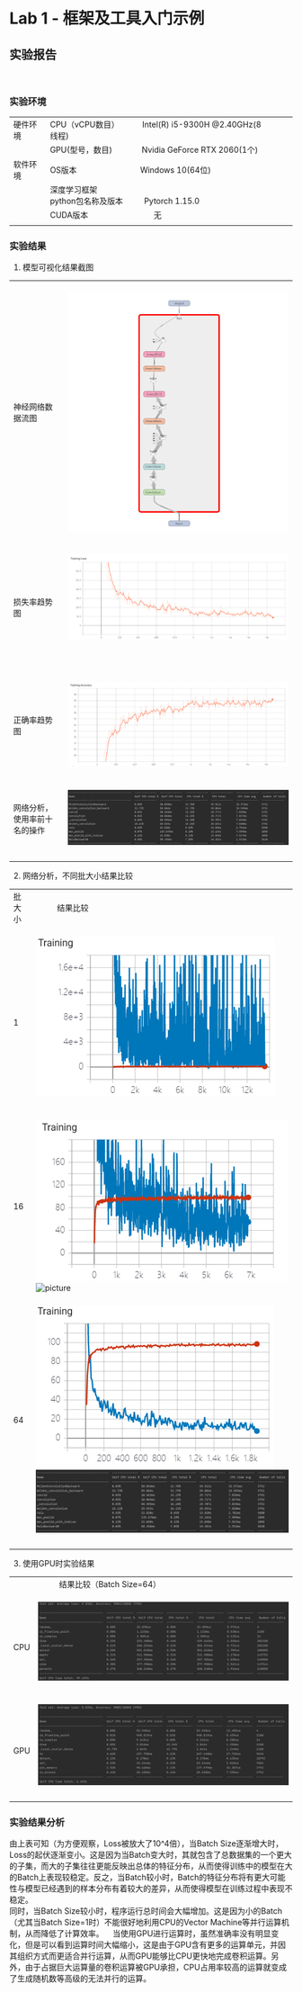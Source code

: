 # Lab 1 - 框架及工具入门示例

## 实验报告
<br/>

### 实验环境

||||
|--------|--------------|--------------------------|
|硬件环境|CPU（vCPU数目）  &nbsp;&nbsp;&nbsp;&nbsp;&nbsp;&nbsp;&nbsp;&nbsp;&nbsp;&nbsp;Intel(R) i5-9300H @2.40GHz(8线程)|&nbsp;&nbsp;&nbsp;&nbsp;&nbsp;&nbsp;&nbsp;&nbsp;&nbsp;|
||GPU(型号，数目) &nbsp;&nbsp;&nbsp;&nbsp;&nbsp;&nbsp;&nbsp;&nbsp;&nbsp;&nbsp; &nbsp;&nbsp;Nvidia GeForce RTX 2060(1个)
|软件环境|OS版本 &nbsp;&nbsp;&nbsp;&nbsp;&nbsp;&nbsp;&nbsp;&nbsp;&nbsp;&nbsp; &nbsp;&nbsp;&nbsp;&nbsp;&nbsp;&nbsp;&nbsp;&nbsp;&nbsp;&nbsp;&nbsp;&nbsp;&nbsp;&nbsp;&nbsp;&nbsp;&nbsp;&nbsp;Windows 10(64位)
||深度学习框架<br>python包名称及版本 &nbsp;&nbsp;&nbsp;&nbsp;&nbsp; &nbsp;&nbsp; Pytorch 1.15.0
||CUDA版本    &nbsp;&nbsp;&nbsp;&nbsp;&nbsp;&nbsp;&nbsp;&nbsp;&nbsp;&nbsp; &nbsp;&nbsp;&nbsp;&nbsp;&nbsp;&nbsp;&nbsp;&nbsp;&nbsp;&nbsp;&nbsp;&nbsp;&nbsp;&nbsp;&nbsp;&nbsp;&nbsp;&nbsp; 无
||||

### 实验结果

1. 模型可视化结果截图
   
|||
|---------------|---------------------------|
|<br/>&nbsp;<br/>神经网络数据流图<br/>&nbsp;<br/>&nbsp;|&nbsp; &nbsp; &nbsp; &nbsp; &nbsp; &nbsp; &nbsp; &nbsp;![picture](https://github.com/Stonerlei/imgs_AISystem/blob/master/Lab1/Graph.png) &nbsp; &nbsp; &nbsp; &nbsp; &nbsp; &nbsp; &nbsp; &nbsp; &nbsp; &nbsp; &nbsp; &nbsp; &nbsp; &nbsp; |
|<br/>&nbsp;<br/>损失率趋势图<br/>&nbsp;<br/>&nbsp;|&nbsp; &nbsp; &nbsp; &nbsp; &nbsp; &nbsp; &nbsp; &nbsp;![picture](https://github.com/Stonerlei/imgs_AISystem/blob/master/Lab1/Loss.png) &nbsp; &nbsp; &nbsp; &nbsp; &nbsp; &nbsp; &nbsp; &nbsp; &nbsp; &nbsp; &nbsp; &nbsp; &nbsp; &nbsp; <br/>&nbsp;<br/>&nbsp;|&nbsp; &nbsp; &nbsp; &nbsp; &nbsp; &nbsp; &nbsp; &nbsp;![picture](Accuracy.png) &nbsp; &nbsp; &nbsp; &nbsp; &nbsp; &nbsp; &nbsp; &nbsp; &nbsp; &nbsp; &nbsp; &nbsp; &nbsp; &nbsp; |
|<br/>&nbsp;<br/>正确率趋势图<br/>&nbsp;<br/>&nbsp;|&nbsp; &nbsp; &nbsp; &nbsp; &nbsp; &nbsp; &nbsp; &nbsp;![picture](https://github.com/Stonerlei/imgs_AISystem/blob/master/Lab1/Accuracy.png) &nbsp; &nbsp; &nbsp; &nbsp; &nbsp; &nbsp; &nbsp; &nbsp; &nbsp; &nbsp; &nbsp; &nbsp; &nbsp; &nbsp; |
|<br/>&nbsp;<br/>网络分析，使用率前十名的操作<br/>&nbsp;<br/>&nbsp;|&nbsp; &nbsp; &nbsp; &nbsp; &nbsp; &nbsp; &nbsp; &nbsp;![picture](https://github.com/Stonerlei/imgs_AISystem/blob/master/Lab1/Operations.png) &nbsp; &nbsp; &nbsp; &nbsp; &nbsp; &nbsp; &nbsp; &nbsp; &nbsp; &nbsp; &nbsp; &nbsp; &nbsp; &nbsp; ||
||||


2. 网络分析，不同批大小结果比较

|||
|------|--------------|
|批大小 &nbsp;| &nbsp; &nbsp; &nbsp; &nbsp; &nbsp; 结果比较 &nbsp; &nbsp; &nbsp; &nbsp; &nbsp; |
|<br/>&nbsp;<br/>1<br/>&nbsp;|&nbsp; &nbsp; &nbsp; &nbsp; &nbsp; &nbsp; &nbsp; &nbsp;![picture](https://github.com/Stonerlei/imgs_AISystem/blob/master/Lab1/1.png) &nbsp; &nbsp; &nbsp; &nbsp; &nbsp; &nbsp; &nbsp; &nbsp; &nbsp; &nbsp; &nbsp; &nbsp; &nbsp; &nbsp; ||
|<br/>&nbsp;<br/>16<br/>&nbsp;|&nbsp; &nbsp; &nbsp; &nbsp; &nbsp; &nbsp; &nbsp; &nbsp;![picture](https://github.com/Stonerlei/imgs_AISystem/blob/master/Lab1/16.png) ![picture](https://github.com/Stonerlei/imgs_AISystem/blob/master/Lab1/16_Operations)&nbsp; &nbsp; &nbsp; &nbsp; &nbsp; &nbsp; &nbsp; &nbsp; &nbsp; &nbsp; &nbsp; &nbsp; &nbsp; &nbsp; ||
|<br/>&nbsp;<br/>64<br/>&nbsp;<br/>&nbsp;|&nbsp; &nbsp; &nbsp; &nbsp; &nbsp; &nbsp; &nbsp; &nbsp;![picture](https://github.com/Stonerlei/imgs_AISystem/blob/master/Lab1/64.png)![picture](https://github.com/Stonerlei/imgs_AISystem/blob/master/Lab1/Operations.png) &nbsp; &nbsp; &nbsp; &nbsp; &nbsp; &nbsp; &nbsp; &nbsp; &nbsp; &nbsp; &nbsp; &nbsp; &nbsp; &nbsp; ||
|||
3. 使用GPU时实验结果

|||
|------|--------------|
|&nbsp;| &nbsp; &nbsp; &nbsp; &nbsp; &nbsp; 结果比较（Batch Size=64） &nbsp; &nbsp; &nbsp; &nbsp; &nbsp; |
|<br/>&nbsp;<br/>CPU<br/>&nbsp;|&nbsp; &nbsp; &nbsp; &nbsp; &nbsp; &nbsp; &nbsp; &nbsp;![picture](https://github.com/Stonerlei/imgs_AISystem/blob/master/Lab1/64_CPU.png) &nbsp; &nbsp; &nbsp; &nbsp; &nbsp; &nbsp; &nbsp; &nbsp; &nbsp; &nbsp; &nbsp; &nbsp; &nbsp; &nbsp; ||
|<br/>&nbsp;<br/>GPU<br/>&nbsp;|&nbsp; &nbsp; &nbsp; &nbsp; &nbsp; &nbsp; &nbsp; &nbsp;![picture](https://github.com/Stonerlei/imgs_AISystem/blob/master/Lab1/64_GPU.png) &nbsp; &nbsp; &nbsp; &nbsp; &nbsp; &nbsp; &nbsp; &nbsp; &nbsp; &nbsp; &nbsp; &nbsp; ||
|||

### 实验结果分析
   由上表可知（为方便观察，Loss被放大了10^4倍），当Batch Size逐渐增大时，Loss的起伏逐渐变小。这是因为当Batch变大时，其就包含了总数据集的一个更大的子集，而大的子集往往更能反映出总体的特征分布，从而使得训练中的模型在大的Batch上表现较稳定。反之，当Batch较小时，Batch的特征分布将有更大可能性与模型已经遇到的样本分布有着较大的差异，从而使得模型在训练过程中表现不稳定。<br/>
   同时，当Batch Size较小时，程序运行总时间会大幅增加。这是因为小的Batch（尤其当Batch Size=1时）不能很好地利用CPU的Vector Machine等并行运算机制，从而降低了计算效率。
   &nbsp;&nbsp; 当使用GPU进行运算时，虽然准确率没有明显变化，但是可以看到运算时间大幅缩小，这是由于GPU含有更多的运算单元，并因其组织方式而更适合并行运算，从而GPU能够比CPU更快地完成卷积运算。另外，由于占据巨大运算量的卷积运算被GPU承担，CPU占用率较高的运算就变成了生成随机数等高级的无法并行的运算。
